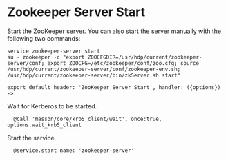 
# Zookeeper Server Start

Start the ZooKeeper server. You can also start the server manually with the
following two commands:

```
service zookeeper-server start
su - zookeeper -c "export ZOOCFGDIR=/usr/hdp/current/zookeeper-server/conf; export ZOOCFG=/etc/zookeeper/conf/zoo.cfg; source /usr/hdp/current/zookeeper-server/conf/zookeeper-env.sh; /usr/hdp/current/zookeeper-server/bin/zkServer.sh start"
```

    export default header: 'ZooKeeper Server Start', handler: ({options}) ->
      
Wait for Kerberos to be started.
      
      @call 'masson/core/krb5_client/wait', once:true, options.wait_krb5_client

Start the service.

      @service.start name: 'zookeeper-server'
